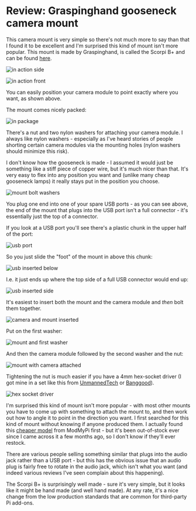 Review: Graspinghand gooseneck camera mount
===========================================

This camera mount is very simple so there's not much more to say than that I found it to be excellent and I'm surprised this kind of mount isn't more popular. This mount is made by Graspinghand, is called the Scorpi B+ and can be found [here](http://graspinghand.bigcartel.com/product/scorpi-b).

![in action side](in-action-side.jpg)

![in action front](in-action-front.jpg)

You can easily position your camera module to point exactly where you want, as shown above.

The mount comes nicely packed:

![in package](in-package.jpg)

There's a nut and two nylon washers for attaching your camera module. I always like nylon washers - especially as I've heard stories of people shorting certain camera modules via the mounting holes (nylon washers should minimize this risk).

I don't know how the gooseneck is made - I assumed it would just be something like a stiff piece of copper wire, but it's much nicer than that. It's very easy to flex into any position you want and (unlike many cheap gooseneck lamps) it really stays put in the position you choose.

![mount bolt washers](mount-bolt-washers.jpg)

You plug one end into one of your spare USB ports - as you can see above, the end of the mount that plugs into the USB port isn't a full connector - it's essentially just the top of a connector.

If you look at a USB port you'll see there's a plastic chunk in the upper half of the port:

![usb port](usb-port.jpg)

So you just slide the "foot" of the mount in above this chunk:

![usb inserted below](usb-inserted-below.jpg)

I.e. it just ends up where the top side of a full USB connector would end up:

![usb inserted side](usb-inserted-side.jpg)

It's easiest to insert both the mount and the camera module and _then_ bolt them together.

![camera and mount inserted](camera-and-mount-inserted.jpg)

Put on the first washer:

![mount and first washer](mount-and-first-washer.jpg)

And then the camera module followed by the second washer and the nut:

![mount with camera attached](mount-with-camera-attached.jpg)

Tightening the nut is much easier if you have a 4mm hex-socket driver (I got mine in a set like this from [UnmannedTech](https://www.unmannedtechshop.co.uk/product/dronebuildr-tool-kit-hex-nut-phillips-flat-screw-driver-set/) or [Banggood](https://www.banggood.com/YZ-015-7pcs-3_04_05_06_0mm-Hexagonal-Screwdriver-Tool-Set-For-RC-Model-p-1182503.html)).

![hex socket driver](hex-socket-driver.jpg)

I'm surprised this kind of mount isn't more popular - with most other mounts you have to come up with something to attach the mount to, and then work out how to angle it to point in the direction you want. I first searched for this kind of mount without knowing if anyone produced them. I actually found this [cheaper model](https://www.modmypi.com/raspberry-pi/camera/camera-cases/camera-board-360-gooseneck-mount) from ModMyPi first - but it's been out-of-stock ever since I came across it a few months ago, so I don't know if they'll ever restock.

There are various people selling something similar that plugs into the audio jack rather than a USB port - but this has the obvious issue that an audio plug is fairly free to rotate in the audio jack, which isn't what you want (and indeed various reviews I've seen complain about this happening).

The Scorpi B+ is surprisingly well made - sure it's very simple, but it looks like it might be hand made (and well hand made). At any rate, it's a nice change from the low production standards that are common for third-party Pi add-ons.
